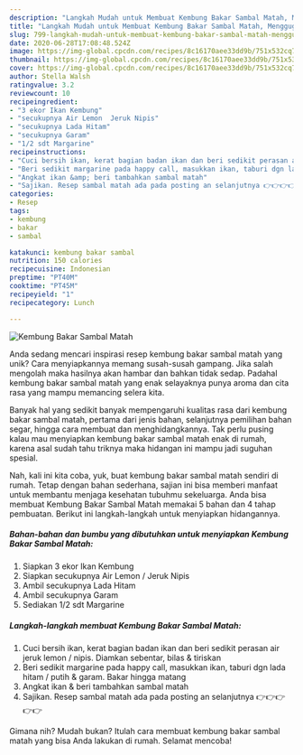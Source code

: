 ```yaml
---
description: "Langkah Mudah untuk Membuat Kembung Bakar Sambal Matah, Menggugah Selera"
title: "Langkah Mudah untuk Membuat Kembung Bakar Sambal Matah, Menggugah Selera"
slug: 799-langkah-mudah-untuk-membuat-kembung-bakar-sambal-matah-menggugah-selera
date: 2020-06-28T17:08:48.524Z
image: https://img-global.cpcdn.com/recipes/8c16170aee33dd9b/751x532cq70/kembung-bakar-sambal-matah-foto-resep-utama.jpg
thumbnail: https://img-global.cpcdn.com/recipes/8c16170aee33dd9b/751x532cq70/kembung-bakar-sambal-matah-foto-resep-utama.jpg
cover: https://img-global.cpcdn.com/recipes/8c16170aee33dd9b/751x532cq70/kembung-bakar-sambal-matah-foto-resep-utama.jpg
author: Stella Walsh
ratingvalue: 3.2
reviewcount: 10
recipeingredient:
- "3 ekor Ikan Kembung"
- "secukupnya Air Lemon  Jeruk Nipis"
- "secukupnya Lada Hitam"
- "secukupnya Garam"
- "1/2 sdt Margarine"
recipeinstructions:
- "Cuci bersih ikan, kerat bagian badan ikan dan beri sedikit perasan air jeruk lemon / nipis. Diamkan sebentar, bilas &amp; tiriskan"
- "Beri sedikit margarine pada happy call, masukkan ikan, taburi dgn lada hitam / putih &amp; garam. Bakar hingga matang"
- "Angkat ikan &amp; beri tambahkan sambal matah"
- "Sajikan. Resep sambal matah ada pada posting an selanjutnya 👉👉👉👉👉"
categories:
- Resep
tags:
- kembung
- bakar
- sambal

katakunci: kembung bakar sambal 
nutrition: 150 calories
recipecuisine: Indonesian
preptime: "PT40M"
cooktime: "PT45M"
recipeyield: "1"
recipecategory: Lunch

---
```



![Kembung Bakar Sambal Matah](https://img-global.cpcdn.com/recipes/8c16170aee33dd9b/751x532cq70/kembung-bakar-sambal-matah-foto-resep-utama.jpg)

Anda sedang mencari inspirasi resep kembung bakar sambal matah yang unik? Cara menyiapkannya memang susah-susah gampang. Jika salah mengolah maka hasilnya akan hambar dan bahkan tidak sedap. Padahal kembung bakar sambal matah yang enak selayaknya punya aroma dan cita rasa yang mampu memancing selera kita.

Banyak hal yang sedikit banyak mempengaruhi kualitas rasa dari kembung bakar sambal matah, pertama dari jenis bahan, selanjutnya pemilihan bahan segar, hingga cara membuat dan menghidangkannya. Tak perlu pusing kalau mau menyiapkan kembung bakar sambal matah enak di rumah, karena asal sudah tahu triknya maka hidangan ini mampu jadi suguhan spesial.




Nah, kali ini kita coba, yuk, buat kembung bakar sambal matah sendiri di rumah. Tetap dengan bahan sederhana, sajian ini bisa memberi manfaat untuk membantu menjaga kesehatan tubuhmu sekeluarga. Anda bisa membuat Kembung Bakar Sambal Matah memakai 5 bahan dan 4 tahap pembuatan. Berikut ini langkah-langkah untuk menyiapkan hidangannya.

<!--inarticleads1-->

##### Bahan-bahan dan bumbu yang dibutuhkan untuk menyiapkan Kembung Bakar Sambal Matah:

1. Siapkan 3 ekor Ikan Kembung
1. Siapkan secukupnya Air Lemon / Jeruk Nipis
1. Ambil secukupnya Lada Hitam
1. Ambil secukupnya Garam
1. Sediakan 1/2 sdt Margarine




<!--inarticleads2-->

##### Langkah-langkah membuat Kembung Bakar Sambal Matah:

1. Cuci bersih ikan, kerat bagian badan ikan dan beri sedikit perasan air jeruk lemon / nipis. Diamkan sebentar, bilas &amp; tiriskan
1. Beri sedikit margarine pada happy call, masukkan ikan, taburi dgn lada hitam / putih &amp; garam. Bakar hingga matang
1. Angkat ikan &amp; beri tambahkan sambal matah
1. Sajikan. Resep sambal matah ada pada posting an selanjutnya 👉👉👉👉👉




Gimana nih? Mudah bukan? Itulah cara membuat kembung bakar sambal matah yang bisa Anda lakukan di rumah. Selamat mencoba!
